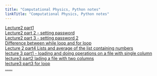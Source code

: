```yaml
---
title: "Computational Physics, Python notes"
linkTitle: "Computational Physics, Python notes"
---
```


<a href="lecture2 part 1.html" target="_blank">Lecture2 part1</a><br>
<a href="Lecture2 part 2 - setting password.html" target="_blank">Lecture2 part 2 - setting password</a><br>
<a href="Lecture2 part3 - setting password 2.html" target="_blank">Lecture2 part 3 - setting password 2</a><br>
<a href="whileorforloop.md" target="_blank">Difference between while loop and for loop</a><br>
<a href="Lecture 2 part4 Lists and average of the list containing numbers.html" target="_blank">Lecture 2 part4 Lists and average of the list containing numbers</a><br>
<a href="lecture 3 part1 - loading and doing operations on a file with single column.html" target="_blank">lecture 3 part1 - loading and doing operations on a file with single column</a><br>
<a href="lecture3 part2 lading a file with two columns.html" target="_blank">lecture3 part2 lading a file with two columns</a><br>
<a href="lecture3 part3 for loop.html" target="_blank"> lecture3 part3 for loop</a><br>
<a href="...." target="_blank"> ......</a><br>
